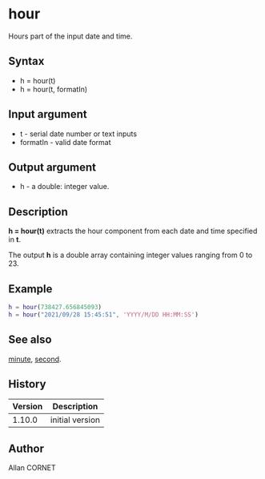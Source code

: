 # hour

Hours part of the input date and time.

## Syntax

- h = hour(t)
- h = hour(t, formatIn)

## Input argument

- t - serial date number or text inputs
- formatIn - valid date format

## Output argument

- h - a double: integer value.

## Description

  <p><b>h = hour(t)</b> extracts the hour component from each date and time specified in <b>t</b>.</p>
  <p>The output <b>h</b> is a double array containing integer values ranging from 0 to 23.</p>

## Example

```matlab
h = hour(738427.656845093)
h = hour("2021/09/28 15:45:51", 'YYYY/M/DD HH:MM:SS')
```

## See also

[minute](minute.md), [second](second.md).

## History

| Version | Description     |
| ------- | --------------- |
| 1.10.0  | initial version |

## Author

Allan CORNET
